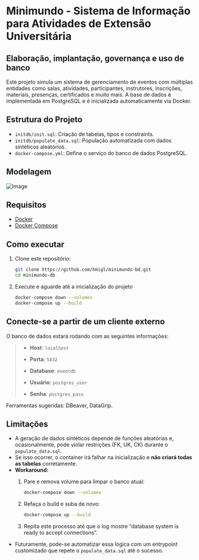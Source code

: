 # Minimundo -  Sistema de Informação para Atividades de Extensão Universitária

## Elaboração, implantação, governança e uso de banco

Este projeto simula um sistema de gerenciamento de eventos com múltiplas entidades como salas, atividades, participantes, instrutores, inscrições, materiais, presenças, certificados e muito mais. A base de dados é implementada em PostgreSQL e é inicializada automaticamente via Docker.

## Estrutura do Projeto

- `initdb/init.sql`: Criação de tabelas, tipos e constraints.
- `initdb/populate_data.sql`: População automatizada com dados sintéticos aleatórios.
- `docker-compose.yml`: Define o serviço do banco de dados PostgreSQL.

## Modelagem

![Image](https://github.com/user-attachments/assets/cda8c92a-6b48-46a5-83ba-58bea5f01ab3)

## Requisitos

- [Docker](https://www.docker.com/)
- [Docker Compose](https://docs.docker.com/compose/)

## Como executar

1. Clone este repositório:
   
   ```bash
   git clone https://github.com/hmigl/minimundo-bd.git
   cd minimundo-db
   ```

2. Execute e aguarde até a inicialização do projeto
   
   ```bash
   docker-compose down --volumes
   docker-compose up --build
   ```

## Conecte-se a partir de um cliente externo

O banco de dados estará rodando com as seguintes informações:

> - **Host**: `localhost`
> 
> - **Porta**: `5432`
> 
> - **Database**: `eventdb`
> 
> - **Usuário**: `postgres_user`
> 
> - **Senha**: `postgres_pass`

Ferramentas sugeridas: DBeaver, DataGrip.

## Limitações

- A geração de dados sintéticos depende de funções aleatórias e, ocasionalmente, pode violar restrições (FK, UK, CK) durante o `populate_data.sql`.
- Se isso ocorrer, o container irá falhar na inicialização e **não criará todas as tabelas** corretamente.
- **Workaround:**
  1. Pare e remova volume para limpar o banco atual:

     ```bash
     docker-compose down --volumes
     ```
  2. Refaça o build e suba de novo:

     ```bash
     docker-compose up --build
     ```
  3. Repita este processo até que o log mostre “database system is ready to accept connections”.
- Futuramente, pode-se automatizar essa lógica com um entrypoint customizado que repete o `populate_data.sql` até o sucesso.
